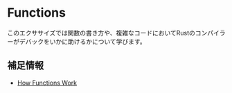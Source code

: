 # Functions

このエクササイズでは関数の書き方や、複雑なコードにおいてRustのコンパイラーがデバックをいかに助けるかについて学びます。

## 補足情報

- [How Functions Work](https://doc.rust-jp.rs/book-ja/ch03-03-how-functions-work.html)
